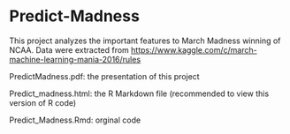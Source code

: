 # Predict-Madness
This project analyzes the important features to March Madness winning of NCAA. Data were extracted from https://www.kaggle.com/c/march-machine-learning-mania-2016/rules

PredictMadness.pdf: the presentation of this project

Predict_madness.html: the R Markdown file (recommended to view this version of R code)

Predict_Madness.Rmd: orginal code
